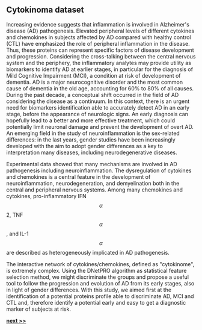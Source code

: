 ## Cytokinoma dataset

Increasing evidence suggests that inflammation is involved in Alzheimer's disease (AD) pathogenesis.
Elevated peripheral levels of different cytokines and chemokines in subjects affected by AD compared with healthy control (CTL) have emphasized the role of peripheral inflammation in the disease.
Thus, these proteins can represent specific factors of disease development and progression.
Considering the cross-talking between the central nervous system and the periphery, the inflammatory analytes may provide utility as biomarkers to identify AD at earlier stages, in particular for the diagnosis of Mild Cognitive Impairment (MCI), a condition at risk of development of dementia.
AD is a major neurocognitive disorder and the most common cause of dementia in the old age, accounting for 60% to 80% of all causes.
During the past decade, a conceptual shift occurred in the field of AD considering the disease as a continuum.
In this context, there is an urgent need for biomarkers identification able to accurately detect AD in an early stage, before the appearance of neurologic signs.
An early diagnosis can hopefully lead to a better and more effective treatment, which could potentially limit neuronal damage and prevent the development of overt AD.
An emerging field in the study of neuroinflammation is the sex-related differences: in the last years, gender studies have been increasingly developed with the aim to adopt gender differences as a key to interpretation many diseases, including neurodegenerative diseases.

Experimental data showed that many mechanisms are involved in AD pathogenesis including neuroinflammation.
The dysregulation of cytokines and chemokines is a central feature in the development of neuroinflammation, neurodegeneration, and demyelination both in the central and peripheral nervous systems.
Among many chemokines and cytokines, pro-inflammatory IFN$$\alpha$$2, TNF$$\alpha$$, and IL-1$$\alpha$$ are described as heterogeneously implicated in AD pathogenesis.

The interactive network of cytokines/chemokines, defined as "cytokinome", is extremely complex.
Using the DNetPRO algorithm as statistical feature selection method, we might discriminate the groups and propose a useful tool to follow the progression and evolution of AD from its early stages, also in light of gender differences.
With this study, we aimed first at the identification of a potential proteins profile able to discriminate AD, MCI and CTL and, therefore identify a potential early and easy to get a diagnostic marker of subjects at risk.

[**next >>**](./Dataset.md)

